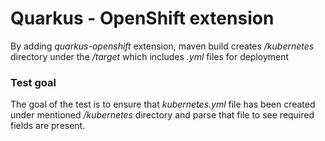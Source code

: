# Quarkus - OpenShift extension
By adding *quarkus-openshift* extension, maven build creates */kubernetes* directory under the */target*
which includes *.yml* files for deployment

### Test goal
The goal of the test is to ensure that *kubernetes.yml* file has been created
under mentioned */kubernetes* directory and parse that file to see required fields are present.
